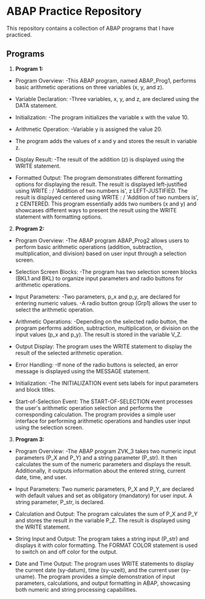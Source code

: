# ABAP Practice Repository 

This repository contains a collection of ABAP programs that I have practiced.

## Programs

1. **Program 1:**
   
- Program Overview:
-This ABAP program, named ABAP_Prog1, performs basic arithmetic operations on three variables (x, y, and z).

- Variable Declaration:
-Three variables, x, y, and z, are declared using the DATA statement.
- Initialization:
-The program initializes the variable x with the value 10.
- Arithmetic Operation:
-Variable y is assigned the value 20.
- The program adds the values of x and y and stores the result in variable z.
- Display Result:
-The result of the addition (z) is displayed using the WRITE statement.
- Formatted Output:
The program demonstrates different formatting options for displaying the result.
The result is displayed left-justified using WRITE : / 'Addition of two numbers is', z LEFT-JUSTIFIED.
The result is displayed centered using WRITE : / 'Addition of two numbers is', z CENTERED.
This program essentially adds two numbers (x and y) and showcases different ways to present the result using the WRITE statement with formatting options.

2. **Program 2:**

- Program Overview:
-The ABAP program ABAP_Prog2 allows users to perform basic arithmetic operations (addition, subtraction, multiplication, and division) based on user input through a selection screen.

- Selection Screen Blocks:
-The program has two selection screen blocks (BKL1 and BKL) to organize input parameters and radio buttons for arithmetic operations.
- Input Parameters:
-Two parameters, p_x and p_y, are declared for entering numeric values.
-A radio button group (Grp1) allows the user to select the arithmetic operation.
- Arithmetic Operations:
-Depending on the selected radio button, the program performs addition, subtraction, multiplication, or division on the input values (p_x and p_y).
The result is stored in the variable V_Z.
- Output Display:
The program uses the WRITE statement to display the result of the selected arithmetic operation.
- Error Handling:
-If none of the radio buttons is selected, an error message is displayed using the MESSAGE statement.
- Initialization:
-The INITIALIZATION event sets labels for input parameters and block titles.
- Start-of-Selection Event:
The START-OF-SELECTION event processes the user's arithmetic operation selection and performs the corresponding calculation.
The program provides a simple user interface for performing arithmetic operations and handles user input using the selection screen.

3. **Program 3:**

- Program Overview:
-The ABAP program ZVK_3 takes two numeric input parameters (P_X and P_Y) and a string parameter (P_str). It then calculates the sum of the numeric parameters and displays the result. Additionally, it outputs information about the entered string, current date, time, and user.

- Input Parameters:
Two numeric parameters, P_X and P_Y, are declared with default values and set as obligatory (mandatory) for user input.
A string parameter, P_str, is declared.

- Calculation and Output:
The program calculates the sum of P_X and P_Y and stores the result in the variable P_Z.
The result is displayed using the WRITE statement.

- String Input and Output:
The program takes a string input (P_str) and displays it with color formatting.
The FORMAT COLOR statement is used to switch on and off color for the output.

- Date and Time Output:
The program uses WRITE statements to display the current date (sy-datum), time (sy-uzeit), and the current user (sy-uname).
The program provides a simple demonstration of input parameters, calculations, and output formatting in ABAP, showcasing both numeric and string processing capabilities.
